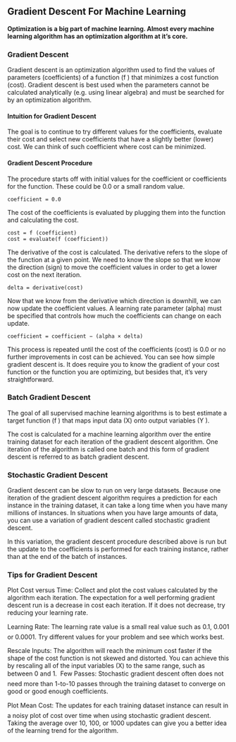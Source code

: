 ## Gradient Descent For Machine Learning
**Optimization is a big part of machine learning. Almost every machine learning algorithm has an optimization algorithm at it’s core.**

### Gradient Descent
Gradient descent is an optimization algorithm used to find the values of parameters (coefficients) of a function (f ) that minimizes a cost function (cost). Gradient descent is best used when the parameters cannot be calculated analytically (e.g. using linear algebra) and must be searched for by an optimization algorithm.

#### Intuition for Gradient Descent
The goal is to continue to try different values for the coefficients, evaluate their cost and select new coefficients that have a slightly better (lower) cost. We can think of such coefficient where cost can be minimized.

#### Gradient Descent Procedure
The procedure starts off with initial values for the coefficient or coefficients for the function. These could be 0.0 or a small random value.
    
    coefficient = 0.0

The cost of the coefficients is evaluated by plugging them into the function and calculating the cost.
    
    cost = f (coefficient)
    cost = evaluate(f (coefficient))

The derivative of the cost is calculated. The derivative refers to the slope of the function at a given point. We need to know the slope so that we know the direction (sign) to move the coefficient values in order to get a lower cost on the next iteration.
    
    delta = derivative(cost)

Now that we know from the derivative which direction is downhill, we can now update the coefficient values. A learning rate parameter (alpha) must be specified that controls how much the coefficients can change on each update.
    
    coefficient = coefficient − (alpha × delta)

This process is repeated until the cost of the coefficients (cost) is 0.0 or no further improvements in cost can be achieved. You can see how simple gradient descent is. It does require you to know the gradient of your cost function or the function you are optimizing, but besides that, it’s very straightforward.

### Batch Gradient Descent
The goal of all supervised machine learning algorithms is to best estimate a target function (f ) that maps input data (X) onto output variables (Y ).

The cost is calculated for a machine learning algorithm over the entire training dataset for each iteration of the gradient
descent algorithm. One iteration of the algorithm is called one batch and this form of gradient descent is referred to as batch gradient descent.

### Stochastic Gradient Descent
Gradient descent can be slow to run on very large datasets. Because one iteration of the gradient descent algorithm requires a prediction for each instance in the training dataset, it can take a long time when you have many millions of instances. In situations when you have large amounts of data, you can use a variation of gradient descent called stochastic gradient descent.

In this variation, the gradient descent procedure described above is run but the update to the coefficients is performed for each training instance, rather than at the end of the batch of instances.


### Tips for Gradient Descent
Plot Cost versus Time: Collect and plot the cost values calculated by the algorithm each iteration. The expectation for a well performing gradient descent run is a decrease in cost each iteration. If it does not decrease, try reducing your learning rate.

Learning Rate: The learning rate value is a small real value such as 0.1, 0.001 or 0.0001. Try different values for your problem and see which works best.

Rescale Inputs: The algorithm will reach the minimum cost faster if the shape of the cost function is not skewed and distorted. You can achieve this by rescaling all of the input variables (X) to the same range, such as between 0 and 1.

Few Passes: Stochastic gradient descent often does not need more than 1-to-10 passes through the training dataset to converge on good or good enough coefficients.

Plot Mean Cost: The updates for each training dataset instance can result in a noisy plot of cost over time when using stochastic gradient descent. Taking the average over 10, 100, or 1000 updates can give you a better idea of the learning trend for the algorithm.